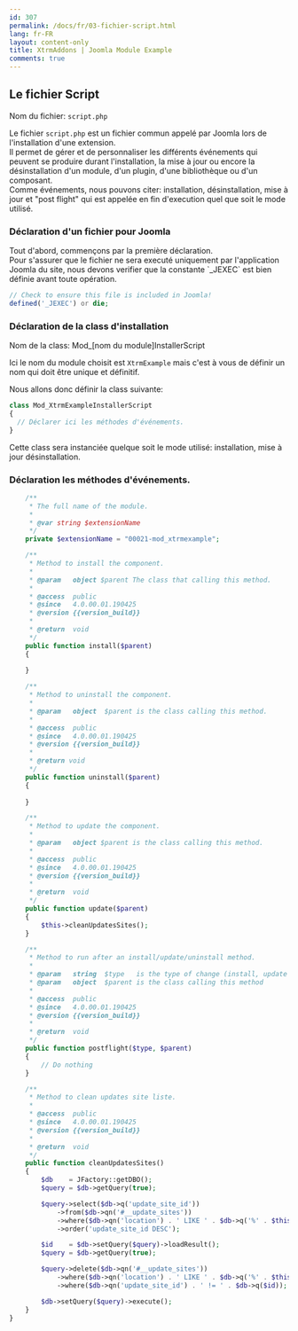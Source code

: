 ```yaml
---
id: 307
permalink: /docs/fr/03-fichier-script.html
lang: fr-FR
layout: content-only
title: XtrmAddons | Joomla Module Example
comments: true
---
```


## Le fichier Script

<p>
	Nom du fichier: <code>script.php</code>
</p>

<p>
	Le fichier <code>script.php</code> est un fichier commun appelé par Joomla lors de l'installation d'une extension.<br />
	Il permet de gérer et de personnaliser les différents événements qui peuvent se produire durant l'installation, la mise à 
	jour ou encore la désinstallation d'un module, d'un plugin, d'une bibliothèque ou d'un composant.<br />
	Comme événements, nous pouvons citer: installation, désinstallation, mise à jour et "post flight" qui est 
	appelée en fin d'execution quel que soit le mode utilisé.
</p>

### Déclaration d'un fichier pour Joomla

<p>
	Tout d'abord, commençons par la première déclaration.<br />
	Pour s'assurer que le fichier ne sera executé uniquement par l'application Joomla du site, 
	nous devons verifier que la constante `_JEXEC` est bien définie avant toute opération.
</p>

```php
// Check to ensure this file is included in Joomla!
defined('_JEXEC') or die;
```

### Déclaration de la class d'installation

<p>
	Nom de la class: Mod_[nom du module]InstallerScript
</p>
<p>
	Ici le nom du module choisit est <code>XtrmExample</code> mais c'est à vous de définir un nom qui doit 
	être unique et définitif.<br />
</p>
<p>
	Nous allons donc définir la class suivante:<br />
</p>

```php
class Mod_XtrmExampleInstallerScript
{
  // Déclarer ici les méthodes d'événements.
}
```
<p>
	Cette class sera instanciée quelque soit le mode utilisé: installation, mise à jour désinstallation.
<p>

### Déclaration les méthodes d'événements.

```php
	/**
	 * The full name of the module.
	 *
	 * @var string $extensionName
	 */
	private $extensionName = "00021-mod_xtrmexample";

	/**
	 * Method to install the component.
	 *
	 * @param   object $parent The class that calling this method.
	 *
	 * @access	public
	 * @since 	4.0.00.01.190425
	 * @version {{version_build}}
	 *
	 * @return 	void
	 */
	public function install($parent)
	{
		
	}

	/**
	 * Method to uninstall the component.
	 *
	 * @param	object	$parent	is the class calling this method.
	 *
	 * @access	public
	 * @since 	4.0.00.01.190425
	 * @version {{version_build}}
	 *
	 * @return void
	 */
	public function uninstall($parent)
	{
		
	}

	/**
	 * Method to update the component.
	 *
	 * @param 	object $parent is the class calling this method.
	 *
	 * @access	public
	 * @since 	4.0.00.01.190425
	 * @version {{version_build}}
	 *
	 * @return 	void
	 */
	public function update($parent)
	{
		$this->cleanUpdatesSites();
	}

	/**
	 * Method to run after an install/update/uninstall method.
	 *
	 * @param 	string	$type	is the type of change (install, update or discover_install)
	 * @param 	object	$parent	is the class calling this method
	 *
	 * @access	public
	 * @since 	4.0.00.01.190425
	 * @version {{version_build}}
	 *
	 * @return 	void
	 */
	public function postflight($type, $parent)
	{
		// Do nothing
	}

	/**
	 * Method to clean updates site liste.
	 *
	 * @access	public
	 * @since 	4.0.00.01.190425
	 * @version {{version_build}}
	 *
	 * @return 	void
	 */
	public function cleanUpdatesSites()
	{
		$db    = JFactory::getDBO();
		$query = $db->getQuery(true);

		$query->select($db->q('update_site_id'))
			->from($db->qn('#__update_sites'))
			->where($db->qn('location') . ' LIKE ' . $db->q('%' . $this->extensionName . '%'))
			->order('update_site_id DESC');

		$id    = $db->setQuery($query)->loadResult();
		$query = $db->getQuery(true);

		$query->delete($db->qn('#__update_sites'))
			->where($db->qn('location') . ' LIKE ' . $db->q('%' . $this->extensionName . '%'))
			->where($db->qn('update_site_id') . ' != ' . $db->q($id));

		$db->setQuery($query)->execute();
	}
}
```